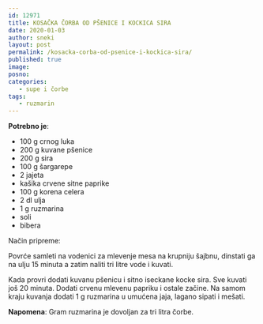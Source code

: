 ```yaml
---
id: 12971
title: KOSAČKA ČORBA OD PŠENICE I KOCKICA SIRA
date: 2020-01-03
author: sneki
layout: post
permalink: /kosacka-corba-od-psenice-i-kockica-sira/
published: true
image: 
posno: 
categories:
   - supe i čorbe
tags:
   - ruzmarin
---
```

**Potrebno je**:

* 100 g crnog luka
* 200 g kuvane pšenice
* 200 g sira 
* 100 g šargarepe
* 2 jajeta 
* kašika crvene sitne paprike
* 100 g korena celera 
* 2 dl ulja
* 1 g ruzmarina
* soli
* bibera

Način pripreme:

Povrće samleti na vodenici za mlevenje mesa na krupniju šajbnu, dinstati ga na ulju 15 minuta a zatim
naliti tri litre vode i kuvati. 

Kada provri dodati kuvanu pšenicu i sitno iseckane kocke sira. Sve kuvati još 20 minuta. Dodati crvenu mlevenu papriku i ostale začine. Na samom kraju kuvanja dodati 1 g ruzmarina u umućena jaja, lagano sipati i mešati. 

**Napomena**:   Gram ruzmarina je dovoljan za tri litra čorbe.

 
  

